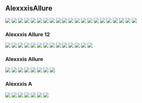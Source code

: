 ## AlexxxisAllure
![](http://x.imagefapusercontent.com/u/Bill-75/6794154/1670398000/Alexxxis_Allure___10_0.jpg)
![](http://x.imagefapusercontent.com/u/Bill-75/6794154/909298382/Alexxxis_Allure___10_3256pp_Alexxxis_Allure-127.jpg)
![](http://x.imagefapusercontent.com/u/Bill-75/6794154/1237004667/Alexxxis_Allure___10_3256pp_Alexxxis_Allure-132.jpg)
![](http://x.imagefapusercontent.com/u/Bill-75/6794154/493901739/Alexxxis_Allure___10_3256pp_Alexxxis_Allure-133.jpg)
![](http://x.imagefapusercontent.com/u/Bill-75/6794154/207511891/Alexxxis_Allure___10_3256pp_Alexxxis_Allure-134.jpg)
![](http://x.imagefapusercontent.com/u/Bill-75/6794154/2114848003/Alexxxis_Allure___10_3256pp_Alexxxis_Allure-137.jpg)
![](http://x.imagefapusercontent.com/u/Bill-75/6794154/421483600/Alexxxis_Allure___10_3256pp_Alexxxis_Allure-17.jpg)
![](http://x.imagefapusercontent.com/u/Bill-75/6794154/1689626534/Alexxxis_Allure___10_2.jpg)
![](http://x.imagefapusercontent.com/u/Bill-75/6794154/1726415358/Alexxxis_Allure___10_3256pp_Alexxxis_Allure-263.jpg)
![](http://x.imagefapusercontent.com/u/Bill-75/6794154/356534130/Alexxxis_Allure___10_3256pp_Alexxxis_Allure-264.jpg)
![](http://x.imagefapusercontent.com/u/Bill-75/6794154/913689379/Alexxxis_Allure___10_3256pp_Alexxxis_Allure-268.jpg)
![](http://x.imagefapusercontent.com/u/Bill-75/6794154/644420473/Alexxxis_Allure___10_3256pp_Alexxxis_Allure-269.jpg)
![](http://x.imagefapusercontent.com/u/Bill-75/6794154/898867949/Alexxxis_Allure___10_3256pp_Alexxxis_Allure-272.jpg)
![](http://x.imagefapusercontent.com/u/Bill-75/6794154/762073171/Alexxxis_Allure___10_3256pp_Alexxxis_Allure-273.jpg)
![](http://x.imagefapusercontent.com/u/Bill-75/6794154/1458650418/Alexxxis_Allure___10_3256pp_Alexxxis_Allure-277.jpg)
![](http://x.imagefapusercontent.com/u/Bill-75/6794154/393114801/Alexxxis_Allure___10_3256pp_Alexxxis_Allure-279.jpg)
![](http://x.imagefapusercontent.com/u/Bill-75/6794154/1097090406/Alexxxis_Allure___10_3256pp_Alexxxis_Allure-282.jpg)
![](http://x.imagefapusercontent.com/u/Bill-75/6794154/1837943282/Alexxxis_Allure___10_3256pp_Alexxxis_Allure-298.jpg)
![](http://x.imagefapusercontent.com/u/Bill-75/6794154/193857263/Alexxxis_Allure___10_3256pp_Alexxxis_Allure-712.jpg)
![](http://x.imagefapusercontent.com/u/Bill-75/6794154/874947332/Alexxxis_Allure___10_3256pp_Alexxxis_Allure-713.jpg)
![](http://x.imagefapusercontent.com/u/Bill-75/6794154/917754318/Alexxxis_Allure___10_3256pp_Alexxxis_Allure-714.jpg)
### Alexxxis Allure 12
![](http://x.imagefapusercontent.com/u/Bill-75/7103702/820345600/Alexxxis_Allure___12_3333pp_Alexxxis_Allure-282.jpg)
![](http://x.imagefapusercontent.com/u/Bill-75/7103702/1059697114/Alexxxis_Allure___12_3333pp_Alexxxis_Allure-283.jpg)
![](http://x.imagefapusercontent.com/u/Bill-75/7103702/1865679517/Alexxxis_Allure___12_3333pp_Alexxxis_Allure-284.jpg)
![](http://x.imagefapusercontent.com/u/Bill-75/7103702/1976922291/Alexxxis_Allure___12_3333pp_Alexxxis_Allure-288.jpg)
![](http://x.imagefapusercontent.com/u/Bill-75/7103702/414235942/Alexxxis_Allure___12_3333pp_Alexxxis_Allure-289.jpg)
![](http://x.imagefapusercontent.com/u/Bill-75/7103702/1968225533/Alexxxis_Allure___12_3333pp_Alexxxis_Allure-290.jpg)
![](http://x.imagefapusercontent.com/u/Bill-75/7103702/2064342291/Alexxxis_Allure___12_3333pp_Alexxxis_Allure-294.jpg)
![](http://x.imagefapusercontent.com/u/Bill-75/7103702/1502648635/Alexxxis_Allure___12_3333pp_Alexxxis_Allure-297.jpg)
![](http://x.imagefapusercontent.com/u/Bill-75/7103702/955610379/Alexxxis_Allure___12_3333pp_Alexxxis_Allure-299.jpg)
![](http://x.imagefapusercontent.com/u/Bill-75/7103702/169004908/Alexxxis_Allure___12_3333pp_Alexxxis_Allure-302.jpg)
![](http://x.imagefapusercontent.com/u/Bill-75/7103702/1134107870/Alexxxis_Allure___12_3333pp_Alexxxis_Allure-307.jpg)
![](http://x.imagefapusercontent.com/u/Bill-75/7103702/2095172817/Alexxxis_Allure___12_3333pp_Alexxxis_Allure-312.jpg)
![](http://x.imagefapusercontent.com/u/Bill-75/7103702/1991495079/Alexxxis_Allure___12_3333pp_Alexxxis_Allure-314.jpg)
![](http://x.imagefapusercontent.com/u/Bill-75/7103702/1604326390/Alexxxis_Allure___12_3333pp_Alexxxis_Allure-317.jpg)
### Alexxxis Allure
![](http://x.imagefapusercontent.com/u/Bill-75/6159028/607974551/Alexxxis_Al_2983pp_AlexxxisAllure-162.jpg)
![](http://x.imagefapusercontent.com/u/Bill-75/5576471/1867582385/Alexxxis_A_2983pp_AlexxxisAllure-164.jpg)
![](http://x.imagefapusercontent.com/u/Bill-75/5576471/961448662/Alexxxis_A_2983pp_AlexxxisAllure-167.jpg)
![](http://x.imagefapusercontent.com/u/Bill-75/5576471/1466597599/Alexxxis_A_2983pp_AlexxxisAllure-168.jpg)
![](http://x.imagefapusercontent.com/u/Bill-75/6159028/1533317656/Alexxxis_Al_2983pp_AlexxxisAllure-169.jpg)
![](http://x.imagefapusercontent.com/u/Bill-75/6159028/309330410/Alexxxis_Al_2983pp_AlexxxisAllure-203.jpg)
![](http://x.imagefapusercontent.com/u/Bill-75/6159028/2005293407/Alexxxis_Al_2983pp_AlexxxisAllure-204.jpg)
![](http://x.imagefapusercontent.com/u/Bill-75/6159028/875582428/Alexxxis_Al_2983pp_AlexxxisAllure-253.jpg)
### Alexxxis A
![](http://x.imagefapusercontent.com/u/Bill-75/5576471/588726155/Alexxxis_A_2983pp_AlexxxisAllure-189.jpg)
![](http://x.imagefapusercontent.com/u/Bill-75/5576471/301358010/Alexxxis_A_2983pp_AlexxxisAllure-192.jpg)
![](http://x.imagefapusercontent.com/u/Bill-75/5576471/2085050909/Alexxxis_A_2983pp_AlexxxisAllure-193.jpg)
![](http://x.imagefapusercontent.com/u/Bill-75/5576471/468279871/Alexxxis_A_2983pp_AlexxxisAllure-198.jpg)
![](http://x.imagefapusercontent.com/u/Bill-75/5576471/1702799882/Alexxxis_A_2983pp_AlexxxisAllure-199.jpg)
![](http://x.imagefapusercontent.com/u/Bill-75/5576471/169303346/Alexxxis_A_2983pp_AlexxxisAllure-202.jpg)
![](http://x.imagefapusercontent.com/u/Bill-75/6159028/1370638150/Alexxxis_Al_2983pp_AlexxxisAllure-592.jpg)
